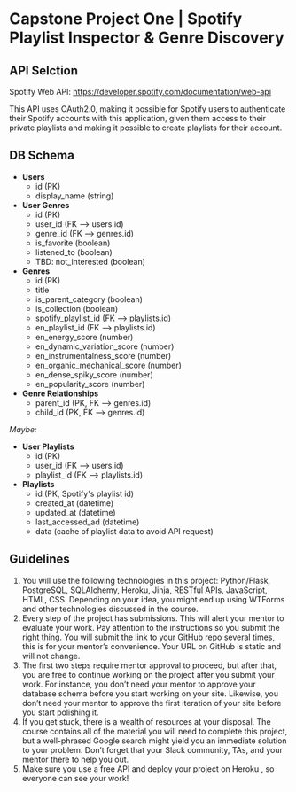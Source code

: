 # Capstone Project One | Spotify Playlist Inspector & Genre Discovery

## API Selction

Spotify Web API: https://developer.spotify.com/documentation/web-api

This API uses OAuth2.0, making it possible for Spotify users to authenticate their Spotify accounts with this application, given them access to their private playlists and making it possible to create playlists for their account.

## DB Schema

-   **Users**
    -   id (PK)
    -   display_name (string)
-   **User Genres**
    -   id (PK)
    -   user_id (FK --> users.id)
    -   genre_id (FK --> genres.id)
    -   is_favorite (boolean)
    -   listened_to (boolean)
    -   TBD: not_interested (boolean)
-   **Genres**
    -   id (PK)
    -   title
    -   is_parent_category (boolean)
    -   is_collection (boolean)
    -   spotify_playlist_id (FK --> playlists.id)
    -   en_playlist_id (FK --> playlists.id)
    -   en_energy_score (number)
    -   en_dynamic_variation_score (number)
    -   en_instrumentalness_score (number)
    -   en_organic_mechanical_score (number)
    -   en_dense_spiky_score (number)
    -   en_popularity_score (number)
-   **Genre Relationships**
    -   parent_id (PK, FK --> genres.id)
    -   child_id (PK, FK --> genres.id)

_Maybe:_

-   **User Playlists**
    -   id (PK)
    -   user_id (FK --> users.id)
    -   playlist_id (FK --> playlists.id)
-   **Playlists**
    -   id (PK, Spotify's playlist id)
    -   created_at (datetime)
    -   updated_at (datetime)
    -   last_accessed_ad (datetime)
    -   data (cache of playlist data to avoid API request)

## Guidelines

1. You will use the following technologies in this project: Python/Flask, PostgreSQL, SQLAlchemy, Heroku, Jinja, RESTful APIs, JavaScript, HTML, CSS. Depending on your idea, you might end up using WTForms and other technologies discussed in the course.
2. Every step of the project has submissions. This will alert your mentor to evaluate your work. Pay attention to the instructions so you submit the right thing. You will submit the link to your GitHub repo several times, this is for your mentor’s convenience. Your URL on GitHub is static and will not change.
3. The first two steps require mentor approval to proceed, but after that, you are free to continue working on the project after you submit your work. For instance, you don’t need your mentor to approve your database schema before you start working on your site. Likewise, you don’t need your mentor to approve the first iteration of your site before you start polishing it.
4. If you get stuck, there is a wealth of resources at your disposal. The course contains all of the material you will need to complete this project, but a well-phrased Google search might yield you an immediate solution to your problem. Don’t forget that your Slack community, TAs, and your mentor there to help you out.
5. Make sure you use a free API and deploy your project on Heroku , so everyone can see your work!
